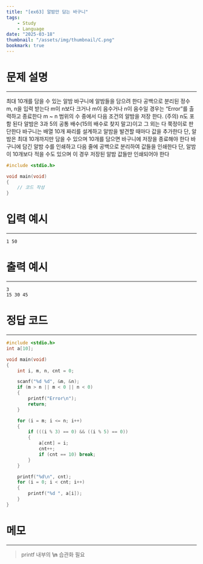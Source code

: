 ```yaml
---
title: "[ex63] 알밤만 담는 바구니"
tags:
    - Study
    - Language
date: "2025-03-18"
thumbnail: "/assets/img/thumbnail/C.png"
bookmark: true
---
```

# 문제 설명
---
최대 10개를 담을 수 있는 알밤 바구니에 알밤들을 담으려 한다
공백으로 분리된 정수 m, n을 입력 받는다
m이 n보다 크거나 m이 음수거나 n이 음수일 경우는 “Error”를 출력하고 종료한다
m ~ n 범위의 수 중에서 다음 조건의 알밤을 저장 한다. (주의) n도 포함 된다
알밤은 3과 5의 공통 배수(15의 배수로 찾지 말고)이고 그 외는 다 쭉정이로 판단한다
바구니는 배열 10개 짜리를 설계하고 알밤을 발견할 때마다 값을 추가한다
단, 알밤은 최대 10개까지만 담을 수 있으며 10개를 담으면 바구니에 저장을 종료해야 한다
바구니에 담긴 알밤 수를 인쇄하고 다음 줄에 공백으로 분리하여 값들을 인쇄한다
단, 알밤이 10개보다 적을 수도 있으며 이 경우 저장된 알밤 값들만 인쇄되어야 한다

```c
#include <stdio.h>

void main(void)
{
	// 코드 작성
}
```

# 입력 예시
---

```
1 50
```

# 출력 예시
---

```
3
15 30 45
```

# 정답 코드
---

```c
#include <stdio.h>
int a[10];

void main(void)
{
	int i, m, n, cnt = 0;

	scanf("%d %d", &m, &n);
	if (m > n || m < 0 || n < 0) 
	{
		printf("Error\n");
		return;
	}

	for (i = m; i <= n; i++)
	{
		if (((i % 3) == 0) && ((i % 5) == 0))
		{
			a[cnt] = i;
			cnt++;
			if (cnt == 10) break;
		}
	}

	printf("%d\n", cnt);
	for (i = 0; i < cnt; i++)
	{
		printf("%d ", a[i]);
	}
}
```

# 메모
---
> printf 내부의 **\n** 습관화 필요